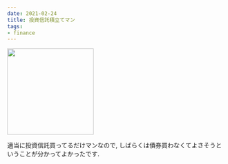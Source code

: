 ```yaml
---
date: 2021-02-24
title: 投資信託積立てマン
tags:
- finance
---
```


<a href="https://amzn.to/2ZLlupP" target="_blank">
    <img width="200" src="https://images-na.ssl-images-amazon.com/images/I/41VI4QtMUWL._SX349_BO1,204,203,200_.jpg">
</a>

適当に投資信託買ってるだけマンなので, しばらくは債券買わなくてよさそうということが分かってよかったです.

